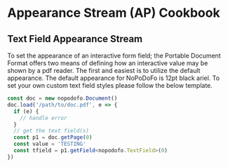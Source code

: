 # Appearance Stream (AP) Cookbook

## Text Field Appearance Stream

To set the appearance of an interactive form field; the Portable Document Format offers two means of defining how
an interactive value may be shown by a pdf reader. The first and easiest is to utilize the default appearance.
The default appearance for NoPoDoFo is 12pt black ariel. To set your own custom text field styles please follow the
below template.

```typescript
const doc = new nopodofo.Document()
doc.load('/path/to/doc.pdf', e => {
  if (e) {
    // handle error
  }
  // get the text field(s)
  const p1 = doc.getPage(0)
  const value = 'TESTING'
  const tfield = p1.getField<nopodofo.TextField>(0)
})
```